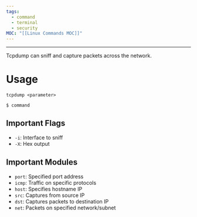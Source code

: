 ```yaml
---
tags:
  - command
  - terminal
  - security
MOC: "[[Linux Commands MOC]]"
---
```

- - -

Tcpdump can sniff and capture packets across the network.

# Usage

`tcpdump <parameter>`

```shell
$ command
```

## Important Flags

- `-i`: Interface to sniff
- `-X`: Hex output

## Important Modules

- `port`: Specified port address
- `icmp`: Traffic on specific protocols
- `host`: Specifies hostname IP
- `src`: Captures from source IP
- `dst`: Captures packets to destination IP
- `net`: Packets on specified network/subnet